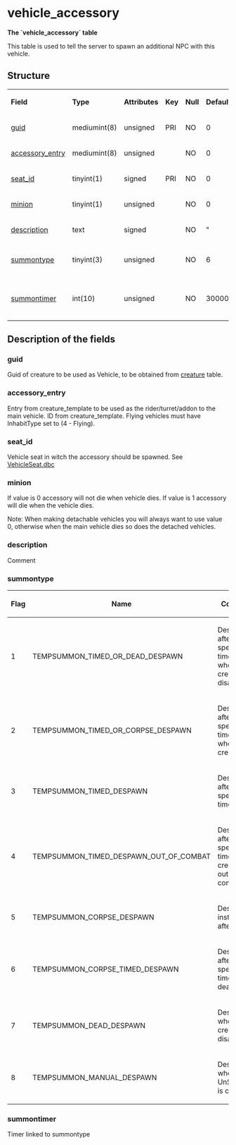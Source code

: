# vehicle\_accessory


**The \`vehicle\_accessory\` table**

This table is used to tell the server to spawn an additional NPC with this vehicle.

## Structure

<table>
<colgroup>
<col width="12%" />
<col width="12%" />
<col width="12%" />
<col width="12%" />
<col width="12%" />
<col width="12%" />
<col width="12%" />
<col width="12%" />
</colgroup>
<tbody>
<tr class="odd">
<td><p><strong>Field</strong></p></td>
<td><p><strong>Type</strong></p></td>
<td><p><strong>Attributes</strong></p></td>
<td><p><strong>Key</strong></p></td>
<td><p><strong>Null</strong></p></td>
<td><p><strong>Default</strong></p></td>
<td><p><strong>Extra</strong></p></td>
<td><p><strong>Comment</strong></p></td>
</tr>
<tr class="even">
<td><p><a href="#guid">guid</a></p></td>
<td><p>mediumint(8)</p></td>
<td><p>unsigned</p></td>
<td><p>PRI</p></td>
<td><p>NO</p></td>
<td><p>0</p></td>
<td><p> </p></td>
<td><p> </p></td>
</tr>
<tr class="odd">
<td><p><a href="#accessory_entry">accessory_entry</a></p></td>
<td><p>mediumint(8)</p></td>
<td><p>unsigned</p></td>
<td><p> </p></td>
<td><p>NO</p></td>
<td><p>0</p></td>
<td><p> </p></td>
<td><p> </p></td>
</tr>
<tr class="even">
<td><p><a href="#seat_id">seat_id</a></p></td>
<td><p>tinyint(1)</p></td>
<td><p>signed</p></td>
<td><p>PRI</p></td>
<td><p>NO</p></td>
<td><p>0</p></td>
<td><p> </p></td>
<td><p> </p></td>
</tr>
<tr class="odd">
<td><p><a href="#minion">minion</a></p></td>
<td><p>tinyint(1)</p></td>
<td><p>unsigned</p></td>
<td><p> </p></td>
<td><p>NO</p></td>
<td><p>0</p></td>
<td><p> </p></td>
<td><p> </p></td>
</tr>
<tr class="even">
<td><p><a href="#description">description</a></p></td>
<td><p>text</p></td>
<td><p>signed</p></td>
<td><p> </p></td>
<td><p>NO</p></td>
<td><p>&quot;</p></td>
<td><p> </p></td>
<td><p> </p></td>
</tr>
<tr class="odd">
<td><p><a href="#summonype">summontype</a></p></td>
<td><p>tinyint(3)</p></td>
<td><p>unsigned</p></td>
<td><p> </p></td>
<td><p>NO</p></td>
<td><p>6</p></td>
<td><p> </p></td>
<td><p>see enum TempSummonType</p></td>
</tr>
<tr class="even">
<td><p><a href="#summontimer">summontimer</a></p></td>
<td><p>int(10)</p></td>
<td><p>unsigned</p></td>
<td><p> </p></td>
<td><p>NO</p></td>
<td><p>30000</p></td>
<td><p> </p></td>
<td><p>timer, only relevant for certain summontypes</p></td>
</tr>
</tbody>
</table>

## Description of the fields

### guid

Guid of creature to be used as Vehicle, to be obtained from [creature](creature) table.

### accessory\_entry

Entry from creature\_template to be used as the rider/turret/addon to the main vehicle. ID from creature\_template.
Flying vehicles must have InhabitType set to (4 - Flying).

### seat\_id

Vehicle seat in witch the accessory should be spawned. See [VehicleSeat.dbc](VehicleSeat)

### minion

If value is 0 accessory will not die when vehicle dies.
If value is 1 accessory will die when the vehicle dies.

Note: When making detachable vehicles you will always want to use value 0, otherwise when the main vehicle dies so does the detached vehicles.

### description

Comment

### summontype

<table>
<colgroup>
<col width="33%" />
<col width="33%" />
<col width="33%" />
</colgroup>
<thead>
<tr class="header">
<th><p>Flag</p></th>
<th><p>Name</p></th>
<th><p>Comments</p></th>
</tr>
</thead>
<tbody>
<tr class="odd">
<td><p>1</p></td>
<td><p>TEMPSUMMON_TIMED_OR_DEAD_DESPAWN</p></td>
<td><p>Despawns after a specified time OR when the creature disappears</p></td>
</tr>
<tr class="even">
<td><p>2</p></td>
<td><p>TEMPSUMMON_TIMED_OR_CORPSE_DESPAWN</p></td>
<td><p>Despawns after a specified time OR when the creature dies</p></td>
</tr>
<tr class="odd">
<td><p>3</p></td>
<td><p>TEMPSUMMON_TIMED_DESPAWN</p></td>
<td><p>Despawns after a specified time</p></td>
</tr>
<tr class="even">
<td><p>4</p></td>
<td><p>TEMPSUMMON_TIMED_DESPAWN_OUT_OF_COMBAT</p></td>
<td><p>Despawns after a specified time after the creature is out of combat</p></td>
</tr>
<tr class="odd">
<td><p>5</p></td>
<td><p>TEMPSUMMON_CORPSE_DESPAWN</p></td>
<td><p>Despawns instantly after death</p></td>
</tr>
<tr class="even">
<td><p>6</p></td>
<td><p>TEMPSUMMON_CORPSE_TIMED_DESPAWN</p></td>
<td><p>Despawns after a specified time after death</p></td>
</tr>
<tr class="odd">
<td><p>7</p></td>
<td><p>TEMPSUMMON_DEAD_DESPAWN</p></td>
<td><p>Despawns when the creature disappears</p></td>
</tr>
<tr class="even">
<td><p>8</p></td>
<td><p>TEMPSUMMON_MANUAL_DESPAWN</p></td>
<td><p>Despawns when UnSummon() is called</p></td>
</tr>
</tbody>
</table>

### summontimer

Timer linked to summontype
